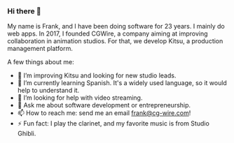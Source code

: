### Hi there 👋

My name is Frank, and I have been doing software for 23 years. I mainly do web apps. In 2017, 
I founded CGWire, a company aiming at improving collaboration in animation studios.
For that, we develop Kitsu, a production management platform.

A few things about me:

- 🔭 I’m improving Kitsu and looking for new studio leads.
- 🌱 I’m currently learning Spanish. It's a widely used language, so it would help to understand it.
- 🤔 I’m looking for help with video streaming.
- 💬 Ask me about software development or entrepreneurship.
- 📫 How to reach me: send me an email frank@cg-wire.com!
- ⚡ Fun fact: I play the clarinet, and my favorite music is from Studio Ghibli.
